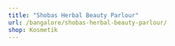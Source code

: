 ```yaml
---
title: "Shobas Herbal Beauty Parlour"
url: /bangalore/shobas-herbal-beauty-parlour/
shop: Kosmetik
---
```

